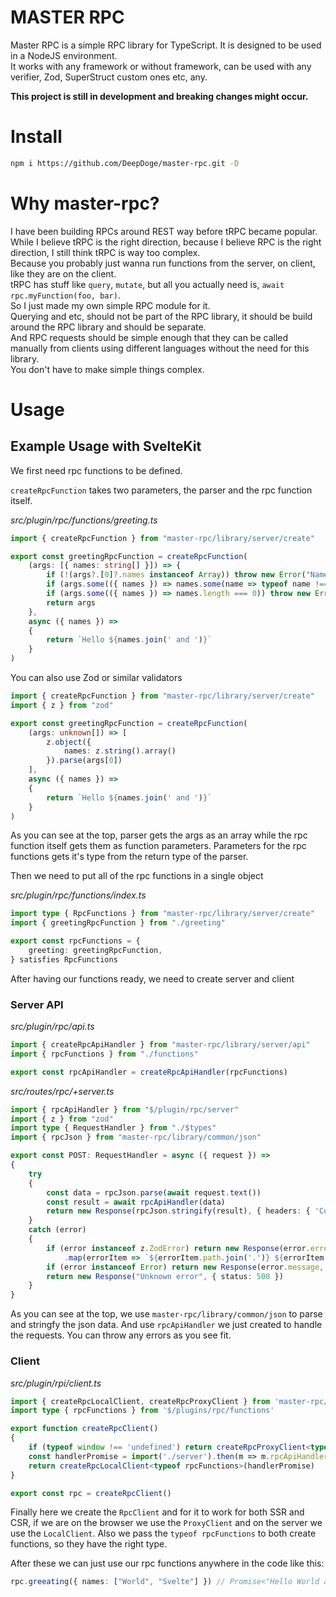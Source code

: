 # MASTER RPC
Master RPC is a simple RPC library for TypeScript. It is designed to be used in a NodeJS environment.<br/>
It works with any framework or without framework, can be used with any verifier, Zod, SuperStruct custom ones etc, any.

**This project is still in development and breaking changes might occur.**<br/>

# Install
```bash
npm i https://github.com/DeepDoge/master-rpc.git -D
```

# Why master-rpc?
I have been building RPCs around REST way before tRPC became popular.<br/>
While I believe tRPC is the right direction, because I believe RPC is the right direction, I still think tRPC is way too complex.<br/>
Because you probably just wanna run functions from the server, on client, like they are on the client.<br/>
tRPC has stuff like `query`, `mutate`, but all you actually need is, `await rpc.myFunction(foo, bar)`.<br/>
So I just made my own simple RPC module for it.<br/>
Querying and etc, should not be part of the RPC library, it should be build around the RPC library and should be separate.<br/>
And RPC requests should be simple enough that they can be called manually from clients using different languages without the need for this library.<br/>
You don't have to make simple things complex.

# Usage
## Example Usage with SvelteKit
We first need rpc functions to be defined. 

`createRpcFunction` takes two parameters, the parser and the rpc function itself.

*src/plugin/rpc/functions/greeting.ts*
```ts
import { createRpcFunction } from "master-rpc/library/server/create"

export const greetingRpcFunction = createRpcFunction(
    (args: [{ names: string[] }]) => {
        if (!(args?.[0]?.names instanceof Array)) throw new Error("Names must be an array")
        if (args.some(({ names }) => names.some(name => typeof name !== 'string'))) throw new Error("Names must be strings")
        if (args.some(({ names }) => names.length === 0)) throw new Error("Names cannot be empty")
        return args
    },
    async ({ names }) =>
    {
        return `Hello ${names.join(' and ')}`
    }
)
```
You can also use Zod or similar validators
```ts
import { createRpcFunction } from "master-rpc/library/server/create"
import { z } from "zod"

export const greetingRpcFunction = createRpcFunction(
    (args: unknown[]) => [
        z.object({
            names: z.string().array()
        }).parse(args[0])
    ],
    async ({ names }) =>
    {
        return `Hello ${names.join(' and ')}`
    }
)
```
As you can see at the top, parser gets the args as an array while the rpc function itself gets them as function parameters.
Parameters for the rpc functions gets it's type from the return type of the parser.

Then we need to put all of the rpc functions in a single object

*src/plugin/rpc/functions/index.ts*
```ts
import type { RpcFunctions } from "master-rpc/library/server/create"
import { greetingRpcFunction } from "./greeting"

export const rpcFunctions = {
    greeting: greetingRpcFunction,
} satisfies RpcFunctions
```

After having our functions ready, we need to create server and client

### Server API
*src/plugin/rpc/api.ts*
```ts
import { createRpcApiHandler } from "master-rpc/library/server/api"
import { rpcFunctions } from "./functions"

export const rpcApiHandler = createRpcApiHandler(rpcFunctions)
```

*src/routes/rpc/+server.ts*
```ts
import { rpcApiHandler } from "$/plugin/rpc/server"
import { z } from "zod"
import type { RequestHandler } from "./$types"
import { rpcJson } from "master-rpc/library/common/json"

export const POST: RequestHandler = async ({ request }) =>
{
    try
    {
        const data = rpcJson.parse(await request.text())
        const result = await rpcApiHandler(data)
        return new Response(rpcJson.stringify(result), { headers: { 'Content-Type': 'application/json' } })
    }
    catch (error)
    {
        if (error instanceof z.ZodError) return new Response(error.errors
            .map(errorItem => `${errorItem.path.join('.')} ${errorItem.message}`).join('\n'), { status: 400 }) 
        if (error instanceof Error) return new Response(error.message, { status: 500 })
        return new Response("Unknown error", { status: 500 })
    }
}
```
As you can see at the top, we use `master-rpc/library/common/json` to parse and stringfy the json data.
And use `rpcApiHandler` we just created to handle the requests.
You can throw any errors as you see fit.

### Client

*src/plugin/rpi/client.ts*
```ts
import { createRpcLocalClient, createRpcProxyClient } from 'master-rpc/library/client'
import type { rpcFunctions } from '$/plugins/rpc/functions'

export function createRpcClient()
{
    if (typeof window !== 'undefined') return createRpcProxyClient<typeof rpcFunctions>('/rpc', 'POST')
    const handlerPromise = import('./server').then(m => m.rpcApiHandler)
    return createRpcLocalClient<typeof rpcFunctions>(handlerPromise)
}

export const rpc = createRpcClient()
```
Finally here we create the `RpcClient` and for it to work for both SSR and CSR, if we are on the browser we use the `ProxyClient` and on the server we use the `LocalClient`. Also we pass the `typeof rpcFunctions` to both create functions, so they have the right type.

After these we can just use our rpc functions anywhere in the code like this:
```ts
rpc.greeating({ names: ["World", "Svelte"] }) // Promise<"Hello World and Svelte">
```
